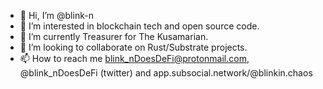 - 👋 Hi, I’m @blink-n
- 👀 I’m interested in blockchain tech and open source code.
- 🌱 I’m currently Treasurer for The Kusamarian.
- 💞️ I’m looking to collaborate on Rust/Substrate projects.
- 📫 How to reach me blink_nDoesDeFi@protonmail.com, @blink_nDoesDeFi (twitter) and app.subsocial.network/@blinkin.chaos

<!---
blink-n/blink-n is a ✨ special ✨ repository because its `README.md` (this file) appears on your GitHub profile.
You can click the Preview link to take a look at your changes.
--->
